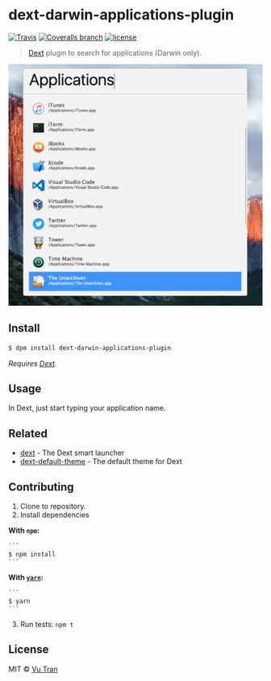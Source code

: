 # dext-darwin-applications-plugin

[![Travis](https://img.shields.io/travis/vutran/dext-darwin-applications-plugin/develop.svg?maxAge=2592000&style=flat-square)](https://travis-ci.org/vutran/dext-darwin-applications-plugin) [![Coveralls branch](https://img.shields.io/coveralls/vutran/dext-darwin-applications-plugin/develop.svg?maxAge=2592000&style=flat-square)](https://coveralls.io/github/vutran/dext-darwin-applications-plugin) [![license](https://img.shields.io/github/license/vutran/dext-darwin-applications-plugin.svg?maxAge=2592000&style=flat-square)](LICENSE)

> [Dext](https://github.com/vutran/dext) plugin to search for applications (Darwin only).

![](screenshot.png?raw=true)

## Install

```bash
$ dpm install dext-darwin-applications-plugin
```

*Requires [Dext](https://github.com/vutran/dext).*

## Usage

In Dext, just start typing your application name.

## Related

- [dext](https://github.com/vutran/dext) - The Dext smart launcher
- [dext-default-theme](https://github.com/vutran/dext-default-theme) - The default theme for Dext

## Contributing

1. Clone to repository.
2. Install dependencies

  **With `npm`:**

    ```
    $ npm install
    ```

  **With [`yarn`](https://github.com/yarnpkg/yarn):**

    ```
    $ yarn
    ```
3. Run tests: `npm t`

## License

MIT © [Vu Tran](https://github.com/vutran/)

